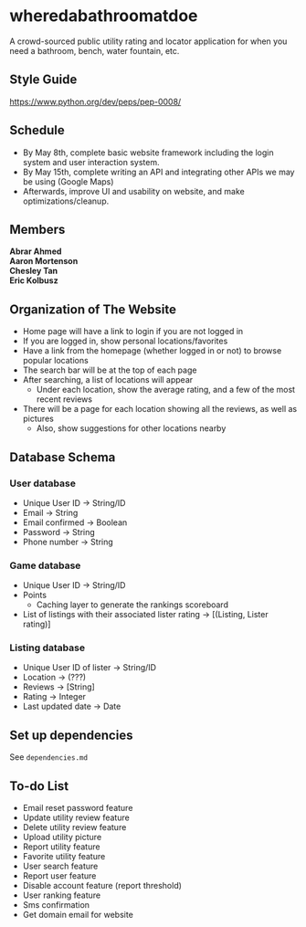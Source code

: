 # wheredabathroomatdoe
A crowd-sourced public utility rating and locator application for when you need a bathroom, bench, water fountain, etc.

## Style Guide
https://www.python.org/dev/peps/pep-0008/

## Schedule
- By May 8th, complete basic website framework including the login system and user interaction system.
- By May 15th, complete writing an API and integrating other APIs we may be using (Google Maps)
- Afterwards, improve UI and usability on website, and make optimizations/cleanup.

## Members
**Abrar Ahmed**  
**Aaron Mortenson**  
**Chesley Tan**  
**Eric Kolbusz**  

## Organization of The Website
- Home page will have a link to login if you are not logged in
- If you are logged in, show personal locations/favorites
- Have a link from the homepage (whether logged in or not) to browse popular locations
- The search bar will be at the top of each page
- After searching, a list of locations will appear
  - Under each location, show the average rating, and a few of the most recent reviews
- There will be a page for each location showing all the reviews, as well as pictures
  - Also, show suggestions for other locations nearby

## Database Schema
### User database
- Unique User ID -> String/ID
- Email -> String
- Email confirmed -> Boolean
- Password -> String
- Phone number -> String

### Game database
- Unique User ID -> String/ID
- Points
  - Caching layer to generate the rankings scoreboard
- List of listings with their associated lister rating -> [(Listing, Lister rating)]

### Listing database
- Unique User ID of lister -> String/ID
- Location -> (???)
- Reviews -> [String]
- Rating -> Integer
- Last updated date -> Date

## Set up dependencies
See `dependencies.md`  

## To-do List
- Email reset password feature
- Update utility review feature
- Delete utility review feature
- Upload utility picture
- Report utility feature
- Favorite utility feature
- User search feature
- Report user feature
- Disable account feature (report threshold)
- User ranking feature
- Sms confirmation
- Get domain email for website
